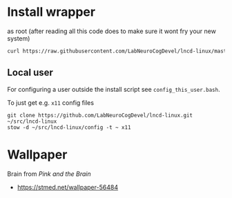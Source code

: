# Install wrapper
 as root (after reading all this code does to make sure it wont fry your new system)

```bash
curl https://raw.githubusercontent.com/LabNeuroCogDevel/lncd-linux/master/000_install_arch.bash | bash
```

## Local user
For configuring a user outside the install script see `config_this_user.bash`.

To just get e.g. `x11` config files
```
git clone https://github.com/LabNeuroCogDevel/lncd-linux.git ~/src/lncd-linux
stow -d ~/src/lncd-linux/config -t ~ x11 
```

# Wallpaper
Brain from _Pink and the Brain_
* https://stmed.net/wallpaper-56484

